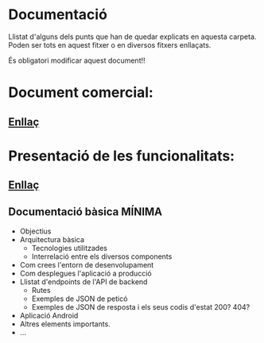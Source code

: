 # Documentació
Llistat d'alguns dels punts que han de quedar explicats en aquesta carpeta. Poden ser tots en aquest fitxer o en diversos fitxers enllaçats.

És obligatori modificar aquest document!!

# Document comercial:
## [Enllaç](https://holabarri.cat/docs/comercial_2425_holabarri.pdf)

# Presentació de les funcionalitats: 
## [Enllaç](https://holabarri.cat/docs/resum_2425_holabarri.pdf)


## Documentació bàsica MÍNIMA
 * Objectius
 * Arquitectura bàsica
   * Tecnologies utilitzades
   * Interrelació entre els diversos components
 * Com crees l'entorn de desenvolupament
 * Com desplegues l'aplicació a producció
 * Llistat d'endpoints de l'API de backend
    * Rutes
   * Exemples de JSON de peticó
   * Exemples de JSON de resposta i els seus codis d'estat 200? 404?
 * Aplicació Android
 * Altres elements importants.
 * ...